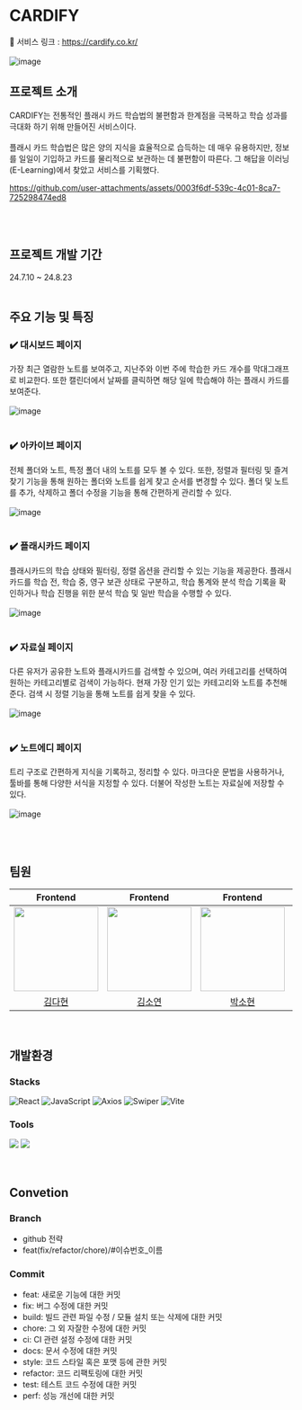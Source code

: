 # CARDIFY
🔗 서비스 링크 : https://cardify.co.kr/
<br/>
<br/>
![image](https://github.com/user-attachments/assets/360489ca-2976-4ab5-99fe-ed4f77a9546d)





## 프로젝트 소개
CARDIFY는 전통적인 플래시 카드 학습법의 불편함과 한계점을 극복하고 학습 성과를 극대화 하기 위해 만들어진 서비스이다.
<br/>
<br/>
플래시 카드 학습법은 많은 양의 지식을 효율적으로 습득하는 데 매우 유용하지만, 정보를 일일이 기입하고 카드를 물리적으로 보관하는 데 불편함이 따른다. 그 해답을 이러닝(E-Learning)에서 찾았고 서비스를 기획했다.
<br/>


https://github.com/user-attachments/assets/0003f6df-539c-4c01-8ca7-725298474ed8



<br/><br/>

## 프로젝트 개발 기간<br/>
24.7.10 ~ 24.8.23
<br/><br/>

## 주요 기능 및 특징 <br/>
### ✔️ 대시보드 페이지
가장 최근 열람한 노트를 보여주고, 지난주와 이번 주에 학습한 카드 개수를 막대그래프로 비교한다. 또한 캘린더에서 날짜를 클릭하면 해당 일에 학습해야 하는 플래시 카드를 보여준다.<br/>
<br/>
![image](https://github.com/user-attachments/assets/c7ce64e9-46fb-4c45-b670-d993a1d229e7)
<br/><br/>

### ✔️ 아카이브 페이지
전체 폴더와 노트, 특정 폴더 내의 노트를 모두 볼 수 있다. 또한, 정렬과 필터링 및 즐겨찾기 기능을 통해 원하는 폴더와 노트를 쉽게 찾고 순서를 변경할 수 있다. 폴더 및 노트를 추가, 삭제하고 폴더 수정을 기능을 통해 간편하게 관리할 수 있다.<br/>
<br/>
![image](https://github.com/user-attachments/assets/6d50708d-4978-4436-8d9d-31000e2a03c1)
<br/><br/>

### ✔️ 플래시카드 페이지
플래시카드의 학습 상태와 필터링, 정렬 옵션을 관리할 수 있는 기능을 제공한다. 플래시카드를 학습 전, 학습 중, 영구 보관 상태로 구분하고, 학습 통계와 분석 학습 기록을 확인하거나 학습 진행을 위한 분석 학습 및 일반 학습을 수행할 수 있다.<br/>
<br/>
![image](https://github.com/user-attachments/assets/3ce3a736-559a-4e8a-b223-d0cbae1f36e1)
<br/><br/>

### ✔️ 자료실 페이지
다른 유저가 공유한 노트와 플래시카드를 검색할 수 있으며, 여러 카테고리를 선택하여 원하는 카테고리별로 검색이 가능하다. 현재 가장 인기 있는 카테고리와 노트를 추천해준다. 검색 시 정렬 기능을 통해 노트를 쉽게 찾을 수 있다.<br/>
<br/>
![image](https://github.com/user-attachments/assets/9cd87873-ef9d-477f-b302-3b54cf2f848e)
<br/><br/>

### ✔️ 노트에디 페이지
트리 구조로 간편하게 지식을 기록하고, 정리할 수 있다. 마크다운 문법을 사용하거나, 툴바를 통해 다양한 서식을 지정할 수 있다. 더불어 작성한 노트는 자료실에 저장할 수 있다.<br/>
<br/>
![image](https://github.com/user-attachments/assets/540202cd-a550-496c-b4ff-c6576c08ba10)
<br/><br/>

<br/>






## 팀원
| Frontend | Frontend | Frontend | Frontend |
| :-----: | :-----: | :------: | :------: |
|  <img style="width: 150px;" src="https://avatars.githubusercontent.com/u/124647898?v=4" />  | <img style="width: 150px;" src="https://avatars.githubusercontent.com/u/54532519?v=4" /> | <img style="width: 150px;" src="https://avatars.githubusercontent.com/u/108279922?v=4" /> | <img style="width: 150px;" src="https://avatars.githubusercontent.com/u/165576376?v=4" /> |
|[김다현](https://github.com/daahyunk)|[김소연](https://github.com/dhdld)|[박소현](https://github.com/Sohyunnnn)|[윤혜성](https://github.com/hyesngy)|
<br/>

## 개발환경

### Stacks

![React](https://img.shields.io/badge/React-61DAFB?style=for-the-badge&logo=react&logoColor=ffffff)
![JavaScript](https://img.shields.io/badge/-JavaScript-F7DF1E?style=for-the-badge&logo=javascript&logoColor=black)
![Axios](https://img.shields.io/badge/Axios-007ACC?style=for-the-badge&logo=axios&logoColor=ffffff)
![Swiper](https://img.shields.io/badge/Swiper-6332F6?style=for-the-badge&logo=swiper&logoColor=ffffff)
![Vite](https://img.shields.io/badge/Vite-646CFF?style=for-the-badge&logo=vite&logoColor=ffffff)

### Tools
<img src="https://img.shields.io/badge/Visual_Studio_Code-0078D4?style=for-the-badge&logo=visual%20studio%20code&logoColor=white">  <img src="https://img.shields.io/badge/GitHub-100000?style=for-the-badge&logo=github&logoColor=white">  
<br/><br/>
## Convetion
### Branch
- github 전략
- feat(fix/refactor/chore)/#이슈번호_이름

### Commit
- feat: 새로운 기능에 대한 커밋
- fix: 버그 수정에 대한 커밋
- build: 빌드 관련 파일 수정 / 모듈 설치 또는 삭제에 대한 커밋
- chore: 그 외 자잘한 수정에 대한 커밋
- ci: CI 관련 설정 수정에 대한 커밋
- docs: 문서 수정에 대한 커밋
- style: 코드 스타일 혹은 포맷 등에 관한 커밋
- refactor: 코드 리팩토링에 대한 커밋
- test: 테스트 코드 수정에 대한 커밋
- perf: 성능 개선에 대한 커밋
